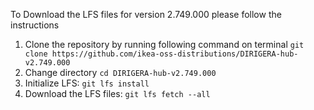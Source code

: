To Download the LFS files for version 2.749.000 please follow the instructions

1. Clone the repository by running following command on terminal `git clone https://github.com/ikea-oss-distributions/DIRIGERA-hub-v2.749.000`
2. Change directory `cd DIRIGERA-hub-v2.749.000`
3. Initialize LFS: `git lfs install`
4. Download the LFS files: `git lfs fetch --all`
